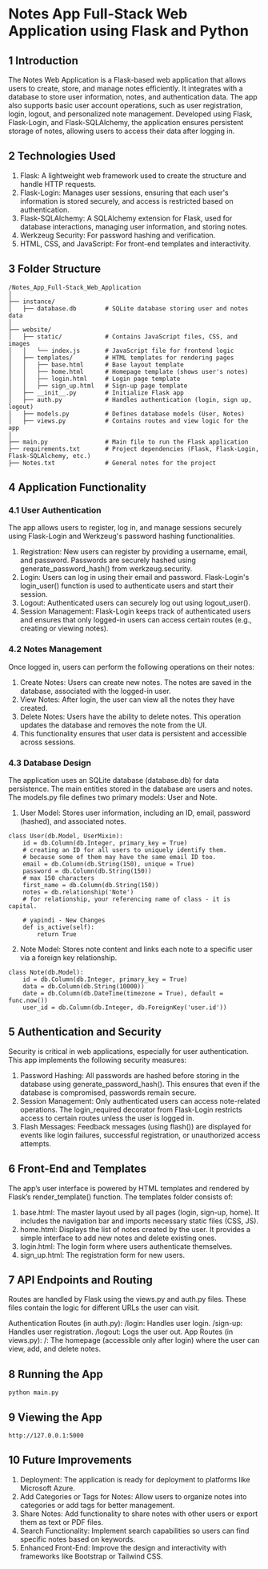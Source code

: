 # Notes App Full-Stack Web Application using Flask and Python

## 1 Introduction
The Notes Web Application is a Flask-based web application that allows users to create, store, and manage notes efficiently. 
It integrates with a database to store user information, notes, and authentication data. The app also supports basic user account operations, 
such as user registration, login, logout, and personalized note management. Developed using Flask, Flask-Login, and Flask-SQLAlchemy, the application 
ensures persistent storage of notes, allowing users to access their data after logging in.

## 2 Technologies Used
1. Flask: A lightweight web framework used to create the structure and handle HTTP requests.
2. Flask-Login: Manages user sessions, ensuring that each user's information is stored securely, and access is restricted based on authentication.
3. Flask-SQLAlchemy: A SQLAlchemy extension for Flask, used for database interactions, managing user information, and storing notes.
4. Werkzeug Security: For password hashing and verification.
5. HTML, CSS, and JavaScript: For front-end templates and interactivity.

## 3 Folder Structure
```
/Notes_App_Full-Stack_Web_Application
│
├── instance/
│   ├── database.db        # SQLite database storing user and notes data
│
├── website/
│   ├── static/            # Contains JavaScript files, CSS, and images
│   │   └── index.js       # JavaScript file for frontend logic
│   ├── templates/         # HTML templates for rendering pages
│   │   ├── base.html      # Base layout template
│   │   ├── home.html      # Homepage template (shows user's notes)
│   │   ├── login.html     # Login page template
│   │   ├── sign_up.html   # Sign-up page template
│   ├── __init__.py        # Initialize Flask app
│   ├── auth.py            # Handles authentication (login, sign up, logout)
│   ├── models.py          # Defines database models (User, Notes)
│   ├── views.py           # Contains routes and view logic for the app
│
├── main.py                # Main file to run the Flask application
├── requirements.txt       # Project dependencies (Flask, Flask-Login, Flask-SQLAlchemy, etc.)
├── Notes.txt              # General notes for the project
```

## 4 Application Functionality

### 4.1 User Authentication
The app allows users to register, log in, and manage sessions securely using Flask-Login and Werkzeug's password hashing functionalities.

1. Registration: New users can register by providing a username, email, and password. Passwords are securely hashed using generate_password_hash() from werkzeug.security.
2. Login: Users can log in using their email and password. Flask-Login's login_user() function is used to authenticate users and start their session.
3. Logout: Authenticated users can securely log out using logout_user().
4. Session Management: Flask-Login keeps track of authenticated users and ensures that only logged-in users can access certain routes (e.g., creating or viewing notes).

### 4.2 Notes Management
Once logged in, users can perform the following operations on their notes:

1. Create Notes: Users can create new notes. The notes are saved in the database, associated with the logged-in user.
2. View Notes: After login, the user can view all the notes they have created.
3. Delete Notes: Users have the ability to delete notes. This operation updates the database and removes the note from the UI.
4. This functionality ensures that user data is persistent and accessible across sessions.

### 4.3 Database Design
The application uses an SQLite database (database.db) for data persistence. The main entities stored in the database are users and notes. The models.py file defines two primary models: User and Note.
1. User Model: Stores user information, including an ID, email, password (hashed), and associated notes.
```
class User(db.Model, UserMixin):
    id = db.Column(db.Integer, primary_key = True)
    # creating an ID for all users to uniquely identify them.
    # because some of them may have the same email ID too.
    email = db.Column(db.String(150), unique = True)
    password = db.Column(db.String(150))
    # max 150 characters
    first_name = db.Column(db.String(150))
    notes = db.relationship('Note')
    # for relationship, your referencing name of class - it is capital.

    # yapindi - New Changes
    def is_active(self):
        return True
```

2. Note Model: Stores note content and links each note to a specific user via a foreign key relationship.
```
class Note(db.Model):
    id = db.Column(db.Integer, primary_key = True)
    data = db.Column(db.String(10000))
    date = db.Column(db.DateTime(timezone = True), default = func.now())
    user_id = db.Column(db.Integer, db.ForeignKey('user.id'))
```

## 5 Authentication and Security
Security is critical in web applications, especially for user authentication. This app implements the following security measures:

1. Password Hashing: All passwords are hashed before storing in the database using generate_password_hash(). This ensures that even if the database is compromised, passwords remain secure.
2. Session Management: Only authenticated users can access note-related operations. The login_required decorator from Flask-Login restricts access to certain routes unless the user is logged in.
3. Flash Messages: Feedback messages (using flash()) are displayed for events like login failures, successful registration, or unauthorized access attempts.

## 6 Front-End and Templates
The app’s user interface is powered by HTML templates and rendered by Flask’s render_template() function. The templates folder consists of:

1. base.html: The master layout used by all pages (login, sign-up, home). It includes the navigation bar and imports necessary static files (CSS, JS).
2. home.html: Displays the list of notes created by the user. It provides a simple interface to add new notes and delete existing ones.
3. login.html: The login form where users authenticate themselves.
4. sign_up.html: The registration form for new users.

## 7 API Endpoints and Routing
Routes are handled by Flask using the views.py and auth.py files. These files contain the logic for different URLs the user can visit.

Authentication Routes (in auth.py):
/login: Handles user login.
/sign-up: Handles user registration.
/logout: Logs the user out.
App Routes (in views.py):
/: The homepage (accessible only after login) where the user can view, add, and delete notes.

## 8 Running the App
```
python main.py
```

## 9 Viewing the App
```
http://127.0.0.1:5000
```

## 10 Future Improvements
1. Deployment: The application is ready for deployment to platforms like Microsoft Azure.
2. Add Categories or Tags for Notes: Allow users to organize notes into categories or add tags for better management.
3. Share Notes: Add functionality to share notes with other users or export them as text or PDF files.
4. Search Functionality: Implement search capabilities so users can find specific notes based on keywords.
5. Enhanced Front-End: Improve the design and interactivity with frameworks like Bootstrap or Tailwind CSS.
